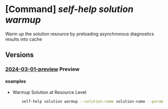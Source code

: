 # [Command] _self-help solution warmup_

Warm up the solution resource by preloading asynchronous diagnostics results into cache

## Versions

### [2024-03-01-preview](/Resources/mgmt-plane/L3tzY29wZX0vcHJvdmlkZXJzL21pY3Jvc29mdC5oZWxwL3NvbHV0aW9ucy97fS93YXJtdXA=/2024-03-01-preview.xml) **Preview**

<!-- mgmt-plane /{scope}/providers/microsoft.help/solutions/{}/warmup 2024-03-01-preview -->

#### examples

- Warmup Solution at Resource Level
    ```bash
        self-help solution warmup --solution-name solution-name --parameters {SearchText:CanNotRDP,SymptomId:KeyVaultVaultNotFoundInsight} --scope  'subscriptions/00000000-0000-0000-0000-000000000000/resourceGroups/myresourceGroup/providers/Microsoft.KeyVault/vaults/test-keyvault-non-read'
    ```
